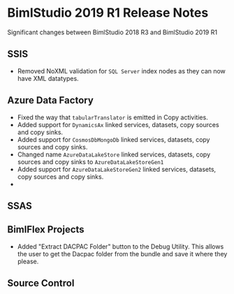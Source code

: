 # BimlStudio 2019 R1 Release Notes

Significant changes between BimlStudio 2018 R3 and BimlStudio 2019 R1

## SSIS
* Removed NoXML validation for `SQL Server` index nodes as they can now have XML datatypes.


## Azure Data Factory
* Fixed the way that `tabularTranslator` is emitted in Copy activities. 
* Added support for `DynamicsAx` linked services, datasets, copy sources and copy sinks. 
* Added support for `CosmosDbMongoDb` linked services, datasets, copy sources and copy sinks. 
* Changed name `AzureDataLakeStore` linked services, datasets, copy sources and copy sinks to `AzureDataLakeStoreGen1`
* Added support for `AzureDataLakeStoreGen2` linked services, datasets, copy sources and copy sinks. 
* 


## SSAS


## BimlFlex Projects
* Added "Extract DACPAC Folder" button to the Debug Utility. This allows the user to get the Dacpac folder from the bundle and save it where they please.


## Source Control
